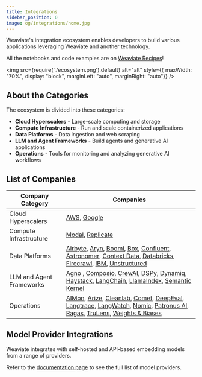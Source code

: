 ```yaml
---
title: Integrations
sidebar_position: 0
image: og/integrations/home.jpg
---
```


Weaviate's integration ecosystem enables developers to build various applications leveraging Weaviate and another technology.

All the notebooks and code examples are on [Weaviate Recipes](https://github.com/weaviate/recipes)!

<img
    src={require('./ecosystem.png').default}
    alt="alt"
    style={{ maxWidth: "70%", display: "block", marginLeft: "auto", marginRight: "auto"}}
/>


## About the Categories
The ecosystem is divided into these categories:

* **Cloud Hyperscalers** - Large-scale computing and storage
* **Compute Infrastructure** - Run and scale containerized applications
* **Data Platforms** - Data ingestion and web scraping 
* **LLM and Agent Frameworks** - Build agents and generative AI applications
* **Operations** - Tools for monitoring and analyzing generative AI workflows



## List of Companies

| Company Category | Companies |
|------------------|-----------|
| Cloud Hyperscalers | [AWS](/docs/integrations/cloud-hyperscalers/aws), [Google](/docs/integrations/cloud-hyperscalers/google)|
| Compute Infrastructure | [Modal](/docs/integrations/compute-infrastructure/modal), [Replicate](/docs/integrations/compute-infrastructure/replicate) |
| Data Platforms |[Airbyte](/docs/integrations/data-platforms/airbyte), [Aryn](/docs/integrations/data-platforms/aryn/), [Boomi](/docs/integrations/data-platforms/boomi/), [Box](/docs/integrations/data-platforms/box/), [Confluent](/docs/integrations/data-platforms/confluent), [Astronomer](/docs/integrations/data-platforms/astronomer), [Context Data](/docs/integrations/data-platforms/context-data/), [Databricks](/docs/integrations/data-platforms/databricks/), [Firecrawl](/docs/integrations/data-platforms/firecrawl), [IBM](/docs/integrations/data-platforms/ibm/),  [Unstructured](/docs/integrations/data-platforms/unstructured) |
| LLM and Agent Frameworks | [Agno](/docs/integrations/llm-agent-frameworks/agno/) , [Composio](/docs/integrations/llm-agent-frameworks/composio/), [CrewAI](/docs/integrations/llm-agent-frameworks/crewai/), [DSPy](/docs/integrations/llm-agent-frameworks/dspy/), [Dynamiq](/docs/integrations/llm-agent-frameworks/dynamiq/), [Haystack](/docs/integrations/llm-agent-frameworks/haystack/), [LangChain](/docs/integrations/llm-agent-frameworks/langchain/), [LlamaIndex](/docs/integrations/llm-agent-frameworks/llamaindex/), [Semantic Kernel](/docs/integrations/llm-agent-frameworks/semantic-kernel/) |
| Operations | [AIMon](/docs/integrations/operations/aimon/), [Arize](/docs/integrations/operations/arize/), [Cleanlab](/docs/integrations/operations/cleanlab/), [Comet](/docs/integrations/operations/comet/), [DeepEval](/docs/integrations/operations/deepeval/), [Langtrace](/docs/integrations/operations/langtrace/), [LangWatch](/docs/integrations/operations/langwatch/), [Nomic](/docs/integrations/operations/nomic/), [Patronus AI](/docs/integrations/operations/patronus/), [Ragas](/docs/integrations/operations/ragas/), [TruLens](/docs/integrations/operations/trulens/), [Weights & Biases](/docs/integrations/operations/wandb/) |

## Model Provider Integrations 
Weaviate integrates with self-hosted and API-based embedding models from a range of providers.

Refer to the [documentation page](/docs/weaviate/model-providers) to see the full list of model providers.